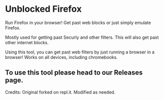 # Unblocked Firefox
Run Firefox in your browser! Get past web blocks or just simply emulate Firefox.

Mostly used for getting past Securly and other filters. This will also get past other internet blocks.

Using this tool, you can get past web filters by just running a browser in a browser! 
Works on all devices, including chromebooks. 

## To use this tool please head to our Releases page.

Credits:
Original forked on repl.it. Modified as needed.
